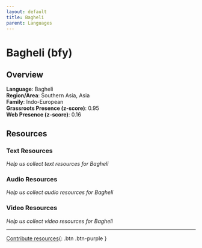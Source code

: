 ```yaml
---
layout: default
title: Bagheli
parent: Languages
---
```


# Bagheli (bfy)

## Overview

**Language**: Bagheli  
**Region/Area**: Southern Asia, Asia  
**Family**: Indo-European  
**Grassroots Presence (z-score)**: 0.95  
**Web Presence (z-score)**: 0.16  

## Resources

### Text Resources
*Help us collect text resources for Bagheli*

### Audio Resources
*Help us collect audio resources for Bagheli*

### Video Resources
*Help us collect video resources for Bagheli*

---

[Contribute resources](https://forms.office.com/e/1SfLJx3u1r){: .btn .btn-purple }
